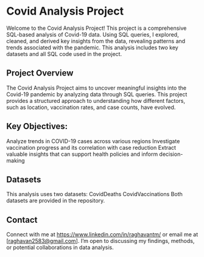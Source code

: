 # Covid Analysis Project
Welcome to the Covid Analysis Project! This project is a comprehensive SQL-based analysis of Covid-19 data. Using SQL queries, I explored, cleaned, and derived key insights from the data, revealing patterns and trends associated with the pandemic. This analysis includes two key datasets and all SQL code used in the project.

## Project Overview
The Covid Analysis Project aims to uncover meaningful insights into the Covid-19 pandemic by analyzing data through SQL queries. This project provides a structured approach to understanding how different factors, such as location, vaccination rates, and case counts, have evolved.

## Key Objectives:
Analyze trends in COVID-19 cases across various regions
Investigate vaccination progress and its correlation with case reduction
Extract valuable insights that can support health policies and inform decision-making

## Datasets
This analysis uses two datasets:
CovidDeaths
CovidVaccinations
Both datasets are provided in the repository.

## Contact
Connect with me at https://www.linkedin.com/in/raghavantm/ or email me at [raghavan2583@gmail.com]. I’m open to discussing my findings, methods, or potential collaborations in data analysis.
